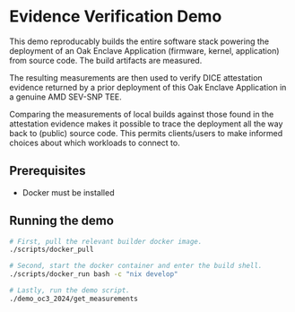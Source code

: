 # Evidence Verification Demo

This demo reproducably builds the entire software stack powering the deployment
of an Oak Enclave Application (firmware, kernel, application) from source code.
The build artifacts are measured.

The resulting measurements are then used to verify DICE attestation evidence
returned by a prior deployment of this Oak Enclave Application in a genuine AMD
SEV-SNP TEE.

Comparing the measurements of local builds against those found in the
attestation evidence makes it possible to trace the deployment all the way back
to (public) source code. This permits clients/users to make informed choices
about which workloads to connect to.

## Prerequisites

- Docker must be installed

## Running the demo

```sh
# First, pull the relevant builder docker image.
./scripts/docker_pull

# Second, start the docker container and enter the build shell.
./scripts/docker_run bash -c "nix develop"

# Lastly, run the demo script.
./demo_oc3_2024/get_measurements
```
